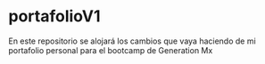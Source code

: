 # portafolioV1
En este repositorio se alojará los cambios que vaya haciendo de mi portafolio personal para el bootcamp de Generation Mx
